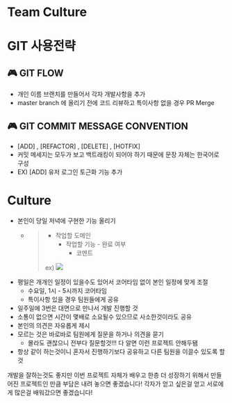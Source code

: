 # Team Culture

# GIT 사용전략

## 🎮 GIT FLOW

- 개인 이름 브랜치를 만들어서 각자 개발사항을 추가
- master branch 에 올리기 전에 코드 리뷰하고 특이사항 없을 경우 PR Merge

## 🎮 GIT COMMIT MESSAGE CONVENTION

- [ADD] , [REFACTOR] , [DELETE] , [HOTFIX]
- 커밋 메세지는 모두가 보고 백트래킹이 되어야 하기 때문에 문장 자체는 한국어로 구성
- EX) [ADD] 유저 로그인 토근화 기능 추가

# Culture

- 본인이 당일 저녁에 구현한 기능 올리기
    - > + 작업할 도메인
      >      + 작업할 기능 - 완료 여부
      >        + 코멘트   
      >        
      > ex)
    ![](https://user-images.githubusercontent.com/73993220/204534729-f4b01dca-e12d-4f62-a4dc-275ba60dacd1.png)
- 평일은 개개인 일정이 있을수도 있어서 코어타임 없이 본인 일정에 맞게 조절
    - 수요일,  1시 - 5시까지 코어타임
    - 특이사항 있을 경우 팀원들에게 공유
- 일주일에 3번은 대면으로 만나서 개발 진행할 것
- 소통이 없으면 시간이 몇배로 소요될수 있으므로 사소한것이라도 공유
- 본인의 의견은 자유롭게 제시
- 모르는 것은 바로바로 팀원에게 질문을 하거나 의견을 묻기
    - 몰라도 괜찮으니 전부다 질문할것!!!  다 알면 이런 프로젝트 안해두됌
- 항상 같이 하는것이니 혼자서 진행하기보다 공유하고 다른 팀원을 이끌수 있도록 할 것

개발을 잘하는것도 좋지만 이번 프로젝트 자체가 배우고 한층 더 성장하기 위해서 만들어진 프로젝트인 만큼 부담은 내려 놓으면 좋겠습니다! 각자가 얻고 싶은걸 얻고 서로에게 많은걸 배워갔으면 좋겠습니다!